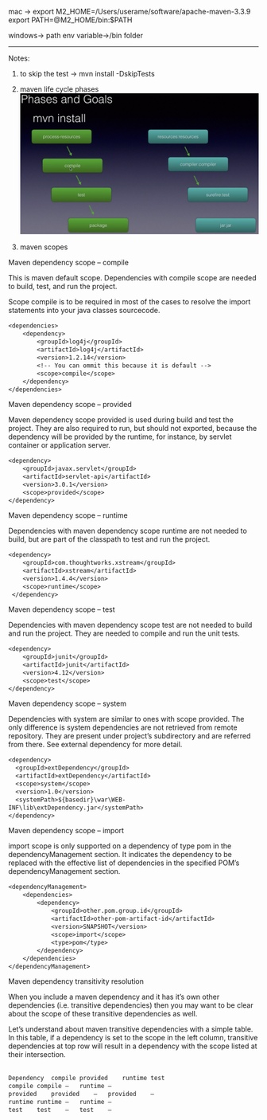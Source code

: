 mac -> export M2_HOME=/Users/userame/software/apache-maven-3.3.9
      export PATH=@M2_HOME/bin:$PATH
      
windows-> path env variable-><Mavenhome>/bin folder  

__________________________________________________________
Notes:

1. to skip the test -> mvn install -DskipTests

2. maven life cycle phases
![](mavenphasesndgoals.png)

3. maven scopes

Maven dependency scope – compile

This is maven default scope. Dependencies with compile scope are needed to build, test, and run the project.

Scope compile is to be required in most of the cases to resolve the import statements into your java classes sourcecode.
```
<dependencies>
    <dependency>
        <groupId>log4j</groupId>
        <artifactId>log4j</artifactId>
        <version>1.2.14</version>
        <!-- You can ommit this because it is default -->
        <scope>compile</scope>
    </dependency>
</dependencies>
```
Maven dependency scope – provided

Maven dependency scope provided is used during build and test the project. They are also required to run, but should not exported, because the dependency will be provided by the runtime, for instance, by servlet container or application server.
```
<dependency>
    <groupId>javax.servlet</groupId>
    <artifactId>servlet-api</artifactId>
    <version>3.0.1</version>
    <scope>provided</scope>
</dependency>
```
Maven dependency scope – runtime

Dependencies with maven dependency scope runtime are not needed to build, but are part of the classpath to test and run the project.
```
<dependency>
    <groupId>com.thoughtworks.xstream</groupId>
    <artifactId>xstream</artifactId>
    <version>1.4.4</version>
    <scope>runtime</scope>
 </dependency>
 ```
Maven dependency scope – test

Dependencies with maven dependency scope test are not needed to build and run the project. They are needed to compile and run the unit tests.
```
<dependency>
    <groupId>junit</groupId>
    <artifactId>junit</artifactId>
    <version>4.12</version>
    <scope>test</scope>
</dependency>
```
Maven dependency scope – system

Dependencies with system are similar to ones with scope provided. The only difference is system dependencies are not retrieved from remote repository. They are present under project’s subdirectory and are referred from there. See external dependency for more detail.
```
<dependency>
  <groupId>extDependency</groupId>
  <artifactId>extDependency</artifactId>
  <scope>system</scope>
  <version>1.0</version>
  <systemPath>${basedir}\war\WEB-INF\lib\extDependency.jar</systemPath>
</dependency>
```
Maven dependency scope – import

import scope is only supported on a dependency of type pom in the dependencyManagement section. It indicates the dependency to be replaced with the effective list of dependencies in the specified POM’s dependencyManagement section.
```
<dependencyManagement>
    <dependencies>
        <dependency>
            <groupId>other.pom.group.id</groupId>
            <artifactId>other-pom-artifact-id</artifactId>
            <version>SNAPSHOT</version>
            <scope>import</scope>
            <type>pom</type>
        </dependency>   
    </dependencies>
</dependencyManagement>
```
Maven dependency transitivity resolution

When you include a maven dependency and it has it’s own other dependencies (i.e. transitive dependencies) then you may want to be clear about the scope of these transitive dependencies as well.

Let’s understand about maven transitive dependencies with a simple table. In this table, if a dependency is set to the scope in the left column, transitive dependencies at top row will result in a dependency with the scope listed at their intersection.
```

Dependency	compile	provided	runtime	test
compile	compile	–	runtime	–
provided	provided	–	provided	–
runtime	runtime	–	runtime	–
test	test	–	test	–

```

